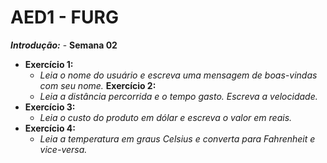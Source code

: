 # AED1 - FURG 

***Introdução:*** - **Semana 02**
- **Exercício 1:**
  - *Leia o nome do usuário e escreva uma mensagem de boas-vindas com seu nome.*
 **Exercício 2:**
  - *Leia a distância percorrida e o tempo gasto. Escreva a velocidade.*
- **Exercício 3:**
  - *Leia o custo do produto em dólar e escreva o valor em reais.*
- **Exercício 4:**
  - *Leia a temperatura em graus Celsius e converta para Fahrenheit e vice-versa.*
